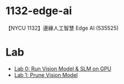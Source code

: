 # 1132-edge-ai

【NYCU 1132】邊緣人工智慧 Edge AI (535525)

# Lab

- [Lab 0: Run Vision Model & SLM on GPU](https://github.com/AndyChiangSH/1132-edge-ai/tree/main/Lab/Lab_0)
- [Lab 1: Prune Vision Model](https://github.com/AndyChiangSH/1132-edge-ai/tree/main/Lab/Lab_1)
